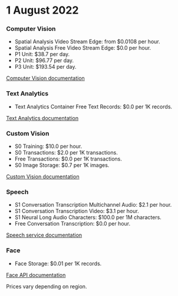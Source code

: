 # 1 August 2022

### Computer Vision

- Spatial Analysis Video Stream Edge: from $0.0108 per hour.
- Spatial Analysis Free Video Stream Edge: $0.0 per hour.
- P1 Unit: $38.7 per day.
- P2 Unit: $96.77 per day.
- P3 Unit: $193.54 per day.

[Computer Vision documentation](https://learn.microsoft.com/en-us/azure/ai-services/computer-vision/)

### Text Analytics

- Text Analytics Container Free Text Records: $0.0 per 1K records.

[Text Analytics documentation](https://learn.microsoft.com/en-us/azure/ai-services/text-analytics/)

### Custom Vision

- S0 Training: $10.0 per hour.
- S0 Transactions: $2.0 per 1K transactions.
- Free Transactions: $0.0 per 1K transactions.
- S0 Image Storage: $0.7 per 1K images.

[Custom Vision documentation](https://learn.microsoft.com/en-us/azure/ai-services/custom-vision-service/)

### Speech

- S1 Conversation Transcription Multichannel Audio: $2.1 per hour.
- S1 Conversation Transcription Video: $3.1 per hour.
- S1 Neural Long Audio Characters: $100.0 per 1M characters.
- Free Conversation Transcription: $0.0 per hour.

[Speech service documentation](https://learn.microsoft.com/en-us/azure/ai-services/speech-service/)

### Face

- Face Storage: $0.01 per 1K records.

[Face API documentation](https://learn.microsoft.com/en-us/azure/ai-services/computer-vision/overview-identity)

Prices vary depending on region.